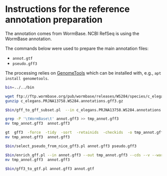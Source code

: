 # Instructions for the reference annotation preparation

The annotation comes from WormBase. NCBI RefSeq is using the WormBase annotation.

The commands below were used to prepare the main annotation files:

* `annot.gtf`
* `pseudo.gff3`

The processing relies on [GenomeTools](http://genometools.org/) which can be installed with, e.g., `apt install genometools`.

```bash
bin=../../bin

wget ftp://ftp.wormbase.org/pub/wormbase/releases/WS284/species/c_elegans/PRJNA13758/c_elegans.PRJNA13758.WS284.annotations.gff3.gz
gunzip c_elegans.PRJNA13758.WS284.annotations.gff3.gz

$bin/gff_to_gff_subset.pl  --in c_elegans.PRJNA13758.WS284.annotations.gff3  --out annot.gff3  --list list.tbl  --col 2

grep -P '\tWormBase\t' annot.gff3 >> tmp_annot.gff3
mv tmp_annot.gff3  annot.gff3

gt  gff3  -force  -tidy  -sort  -retainids  -checkids  -o tmp_annot.gff3  annot.gff3
mv tmp_annot.gff3  annot.gff3

$bin/select_pseudo_from_nice_gff3.pl annot.gff3 pseudo.gff3

$bin/enrich_gff.pl --in annot.gff3 --out tmp_annot.gff3 --cds --v --warnings
mv tmp_annot.gff3  annot.gff3

$bin/gff3_to_gtf.pl annot.gff3 annot.gtf
```
